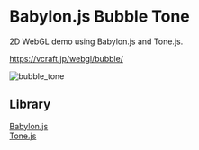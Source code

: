 # Babylon.js Bubble Tone
2D WebGL demo using Babylon.js and Tone.js.

https://vcraft.jp/webgl/bubble/

![bubble_tone](https://user-images.githubusercontent.com/46808493/198949367-ca24200f-8870-46f8-9ab9-f687f0062d1d.jpg)

## Library
[Babylon.js](https://doc.babylonjs.com/guidedLearning/createAGame/gettingSetUp)<br>
[Tone.js](https://github.com/Tonejs/Tone.js/)<br>
